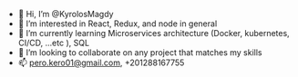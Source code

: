 - 👋 Hi, I’m @KyrolosMagdy
- 👀 I’m interested in React, Redux, and node in general
- 🌱 I’m currently learning Microservices architecture (Docker, kubernetes, CI/CD, ...etc ), SQL
- 💞️ I’m looking to collaborate on any project that matches my skills
- 📫 pero.kero01@gmail.com, +201288167755

